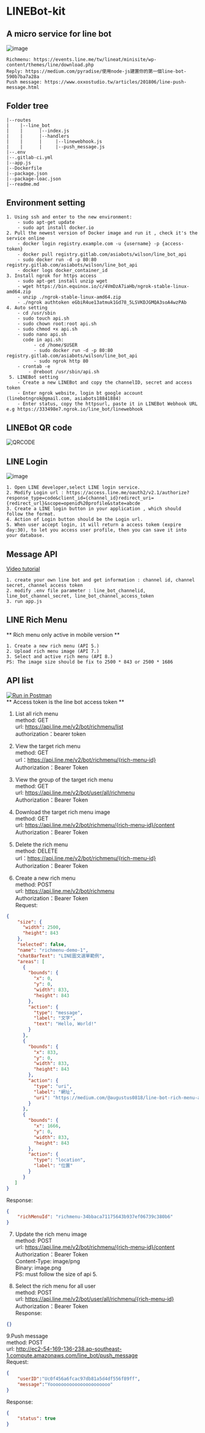 # LINEBot-kit
## A micro service for line bot
![image](https://i.imgur.com/SND67kP.png)
```url
Richmenu: https://events.line.me/tw/lineat/minisite/wp-content/themes/line/download.php
Reply: https://medium.com/pyradise/使用node-js建置你的第一個line-bot-590b7ba7a28a
Push message: https://www.oxxostudio.tw/articles/201806/line-push-message.html
```

## Folder tree
```text
|--routes
|    |--line_bot
|    |      |--index.js
|    |      |--handlers
|    |      |     |--linewebhook.js
|    |      |     |--push_message.js          
|--.env
|--.gitlab-ci.yml
|--app.js
|--Dockerfile
|--package.json
|--package-loac.json
|--readme.md
```

## Environment setting
```text
1. Using ssh and enter to the new environment:
    - sudo apt-get update
    - sudo apt install docker.io
2. Pull the newest version of Docker image and run it , check it's the service online
    - docker login registry.example.com -u {username} -p {access-token}  
    - docker pull registry.gitlab.com/asiabots/wilson/line_bot_api
    - sudo docker run -d -p 80:80 registry.gitlab.com/asiabots/wilson/line_bot_api
    - docker logs docker_container_id
3. Install ngrok for https access
    - sudo apt-get install unzip wget
    - wget https://bin.equinox.io/c/4VmDzA7iaHb/ngrok-stable-linux-amd64.zip
    - unzip ./ngrok-stable-linux-amd64.zip
    - ./ngrok authtoken eGbiR4ue13atmuk1Gd78_5LSVKDJGMQA3soA4wzPAb    
4. Auto setting
    - cd /usr/sbin
    - sudo touch api.sh
    - sudo chown root:root api.sh
    - sudo chmod +x api.sh
    - sudo nano api.sh
      code in api.sh:
          - cd /home/$USER
          - sudo docker run -d -p 80:80 registry.gitlab.com/asiabots/wilson/line_bot_api
          - sudo ngrok http 80
    - crontab -e
        - @reboot /usr/sbin/api.sh
 5. LINEBot setting
    - Create a new LINEBot and copy the channelID, secret and access token
    - Enter ngrok website, login bt google account (linebotngrok@gmail.com, asiabots18841884)
    - Enter status, copy the httpsurl, paste it in LINEBot Webhook URL e.g https://333498e7.ngrok.io/line_bot/linewebhook
```
## LINEBot QR code
![QRCODE](https://i.imgur.com/6jSmB6T.png)

## LINE Login
![image](https://i.imgur.com/t28VdhV.png)
```text
1. Open LINE developer,select LINE login service.
2. Modify Login url : https://access.line.me/oauth2/v2.1/authorize?response_type=code&client_id={channel_id}redirect_uri={redirect_url}&scope=openid%20profile&state=abcde
3. Create a LINE login button in your application , which should follow the format.
4. Action of Login button should be the Login url.
5. When user accept login, it will return a access tokem (expire day:30), to let you access user profile, then you can save it into your database.
```

## Message API
[Video tutorial](https://www.youtube.com/watch?v=3J3ne9D8whU)
```
1. create your own line bot and get information : channel id, channel secret, channel access token
2. modify .env file parameter : line_bot_channelid, line_bot_channel_secret, line_bot_channel_access_token
3. run app.js
```

## LINE Rich Menu
** Rich menu only active in mobile version ** <br >
```text
1. Create a new rich menu (API 5.)
2. Upload rich menu image (API 7.)
3. Select and active rich menu (API 8.)
PS: The image size should be fix to 2500 * 843 or 2500 * 1686
```

## API list
[![Run in Postman](https://run.pstmn.io/button.svg)](https://app.getpostman.com/run-collection/ebb182e53d08d766e970) <br >
** Access token is the line  bot access token ** <br >
1. List all rich menu <br >
method: GET <br >
url: https://api.line.me/v2/bot/richmenu/list <br >
authorization：bearer token <br >

2. View the target rich menu <br >
method: GET <br >
url：https://api.line.me/v2/bot/richmenu/{rich-menu-id} <br >
Authorization：Bearer Token

3. View the group of the target rich menu <br >
method: GET <br >
url: https://api.line.me/v2/bot/user/all/richmenu <br >
Authorization：Bearer Token <br >

4. Download the target rich menu image <br >
method: GET <br >
url: https://api.line.me/v2/bot/richmenu/{rich-menu-id}/content <br >
Authorization：Bearer Token

4. Delete the rich menu <br >
method: DELETE <br >
url：https://api.line.me/v2/bot/richmenu/{rich-menu-id} <br >
Authorization：Bearer Token

5. Create a new rich menu <br >
method: POST <br >
url: https://api.line.me/v2/bot/richmenu <br >
Authorization：Bearer Token <br >
Request: <br >
```json
{
    "size": {
      "width": 2500,
      "height": 843
    },
    "selected": false,
    "name": "richmenu-demo-1",
    "chatBarText": "LINE圖文選單範例",
    "areas": [
      {
        "bounds": {
          "x": 0,
          "y": 0,
          "width": 833,
          "height": 843
        },
        "action": {
          "type": "message",
          "label": "文字",
          "text": "Hello, World!"
        }
      },
      {
        "bounds": {
          "x": 833,
          "y": 0,
          "width": 833,
          "height": 843
        },
        "action": {
          "type": "uri",
          "label": "網址",
          "uri": "https://medium.com/@augustus0818/line-bot-rich-menu-aa5fa67ac6ae"
        }
      },
      {
        "bounds": {
          "x": 1666,
          "y": 0,
          "width": 833,
          "height": 843
        },
        "action": {
          "type": "location",
          "label": "位置"
        }
      }
   ]
}
```
Response: <br>
```json
{
    "richMenuId": "richmenu-34bbaca71175643b937ef06739c380b6"
}
```

7. Update the rich menu image <br >
method: POST <br >
url: https://api.line.me/v2/bot/richmenu/{rich-menu-id}/content <br >
Authorization：Bearer Token <br >
Content-Type: image/png <br >
Binary: image.png <br >
PS: must follow the size of api 5. <br >

8. Select the rich menu for all user <br >
method: POST <br >
url: https://api.line.me/v2/bot/user/all/richmenu/{rich-menu-id} <br >
Authorization：Bearer Token <br >
Response: <br>
```json
{}
```

9.Push message <br >
method: POST <br >
url: http://ec2-54-169-136-238.ap-southeast-1.compute.amazonaws.com/line_bot/push_message <br >
Request: <br >
```json
{
	"userID":"Uc0f456a6fcac97db81a5d4df556f89ff",
	"message":"Yoooooooooooooooooooooo"
}
```
Response: <br >
```json
{
    "status": true
}
```